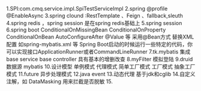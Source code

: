 1.SPI:com.cmq.service.impl.SpiTestServiceImpl
2.spring @profile  @EnableAsync
3.spring clound :RestTemplate 、Feign 、fallback,sleuth
4.spring redis ，spring session 是在spring redis基础上
5.spring session
6.spring boot  ConditionalOnMissingBean  ConditionalOnProperty ConditionalOnBean  AutoConfigureAfter  @Value 等
 采用@Bean方式 替换XML配置 如spring-mybatis.xml 等
 Spring Boot启动的时候运行一些特定的代码，你可以实现接口ApplicationRunner或者CommandLineRunner
7.tk.mybatis 集成base service base controller 具有基本的增删改查
8.myFilter 模拟登陆
9.druid 数据源 mybatis
10.设计模型  单例模式 代理模式 简单工厂模式 工厂模式 抽象工厂模式
11.future 异步处理模式
12.java event
13.动态代理 基于jdk和cglib
14.自定义注解，如 DataMasking 用来拦截是否脱敏
15.
